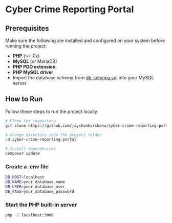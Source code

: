 # Cyber Crime Reporting Portal

## Prerequisites

Make sure the following are installed and configured on your system before running the project:

- **PHP** (>= 7.x)
- **MySQL** (or MariaDB)
- **PHP PDO extension**
- **PHP MySQL driver**
- Import the database schema from [db-schema.sql](https://github.com/jayshankarshahu/cyber-crime-reporting-portal/blob/main/db-schema.sql) into your MySQL server

## How to Run

Follow these steps to run the project locally:

```bash
# Clone the repository
git clone https://github.com/jayshankarshahu/cyber-crime-reporting-portal.git

# Change directory into the project folder
cd cyber-crime-reporting-portal

# Install dependencies
composer update
```

### Create a .env file

```bash
DB_HOST=localhost
DB_NAME=your_database_name
DB_USER=your_database_user
DB_PASS=your_database_password
```

### Start the PHP built-in server

```bash
php -S localhost:3000
```